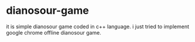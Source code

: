 # dianosour-game
it is simple dianosour game coded in c++ language. 
i just tried to implement google chrome offline dianosour game.


























